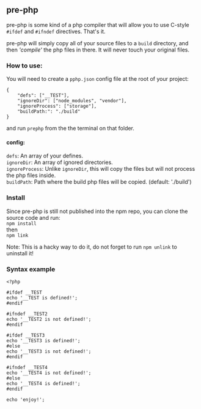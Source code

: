 ## pre-php

pre-php is some kind of a php compiler that will allow you to use C-style `#ifdef` and `#ifndef` directives. That's it.

pre-php will simply copy all of your source files to a `build` directory, and then _'compile'_ the php files in there. It will never touch your original files.

### How to use:

You will need to create a `pphp.json` config file at the root of your project:

```
{
    "defs": ["__TEST"],
    "ignoreDir": ["node_modules", "vendor"],
    "ignoreProcess": ["storage"],
    "buildPath:": "./build"
}
```

and run
`prephp` from the the terminal on that folder.

#### config:

`defs`: An array of your defines.  
`ignoreDir`: An array of ignored directories.  
`ignoreProcess`: Unlike `ignoreDir`, this will copy the files but will not process the php files inside.  
`buildPath`: Path where the build php files will be copied. (default: './build')

### Install

Since pre-php is still not published into the npm repo, you can clone the source code and run:  
`npm install`  
then  
`npm link`

Note: This is a hacky way to do it, do not forget to run `npm unlink` to uninstall it!

### Syntax example

```
<?php

#ifdef __TEST
echo '__TEST is defined!';
#endif

#ifndef __TEST2
echo '__TEST2 is not defined!';
#endif

#ifdef __TEST3
echo '__TEST3 is defined!';
#else
echo '__TEST3 is not defined!';
#endif

#ifndef __TEST4
echo '__TEST4 is not defined!';
#else
echo '__TEST4 is defined!';
#endif

echo 'enjoy!';

```
